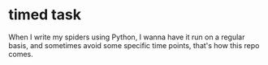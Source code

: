 # timed task

When I write my spiders using Python, I wanna have it run on a regular basis, and sometimes avoid some specific time points, that's how this repo comes.
